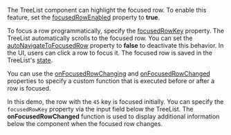The TreeList component can highlight the focused row. To enable this feature, set the [focusedRowEnabled](/Documentation/ApiReference/UI_Components/dxTreeList/Configuration/#focusedRowEnabled) property to **true**.

To focus a row programmatically, specify the [focusedRowKey](/Documentation/ApiReference/UI_Components/dxTreeList/Configuration/#focusedRowKey) property. The TreeList automatically scrolls to the focused row. You can set the [autoNavigateToFocusedRow](/Documentation/ApiReference/UI_Components/dxTreeList/Configuration/#autoNavigateToFocusedRow) property to **false** to deactivate this behavior. In the UI, users can click a row to focus it. The focused row is saved in the TreeList's [state](/Documentation/ApiReference/UI_Components/dxTreeList/Configuration/stateStoring/).

You can use the [onFocusedRowChanging](/Documentation/ApiReference/UI_Components/dxTreeList/Configuration/#onFocusedRowChanging) and [onFocusedRowChanged](/Documentation/ApiReference/UI_Components/dxTreeList/Configuration/#onFocusedRowChanged) properties to specify a custom function that is executed before or after a row is focused.

In this demo, the row with the `45` key is focused initially. You can specify the `focusedRowKey` property via the input field below the TreeList. The **onFocusedRowChanged** function is used to display additional information below the component when the focused row changes.
